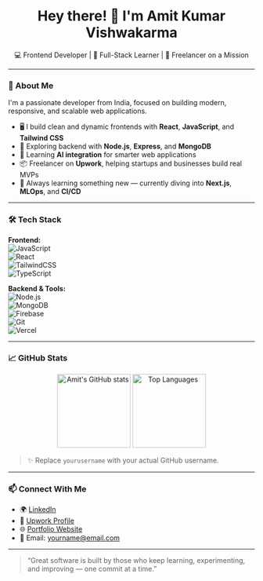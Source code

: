 <!-- GitHub Profile README for Amit Kumar Vishwakarma -->

<h1 align="center">Hey there! 👋 I'm Amit Kumar Vishwakarma</h1>

<p align="center">
  💻 Frontend Developer | 🔧 Full-Stack Learner | 🎯 Freelancer on a Mission  
</p>

---

### 🚀 About Me

I'm a passionate developer from India, focused on building modern, responsive, and scalable web applications.

- 🖥️ I build clean and dynamic frontends with **React**, **JavaScript**, and **Tailwind CSS**
- 🔧 Exploring backend with **Node.js**, **Express**, and **MongoDB**
- 🧠 Learning **AI integration** for smarter web applications
- 📦 Freelancer on **Upwork**, helping startups and businesses build real MVPs
- 🌱 Always learning something new — currently diving into **Next.js**, **MLOps**, and **CI/CD**

---

### 🛠️ Tech Stack

**Frontend:**  
![JavaScript](https://img.shields.io/badge/-JavaScript-black?style=flat-square&logo=javascript)  
![React](https://img.shields.io/badge/-React-black?style=flat-square&logo=react)  
![TailwindCSS](https://img.shields.io/badge/-TailwindCSS-black?style=flat-square&logo=tailwind-css)  
![TypeScript](https://img.shields.io/badge/-TypeScript-black?style=flat-square&logo=typescript)

**Backend & Tools:**  
![Node.js](https://img.shields.io/badge/-Node.js-black?style=flat-square&logo=node.js)  
![MongoDB](https://img.shields.io/badge/-MongoDB-black?style=flat-square&logo=mongodb)  
![Firebase](https://img.shields.io/badge/-Firebase-black?style=flat-square&logo=firebase)  
![Git](https://img.shields.io/badge/-Git-black?style=flat-square&logo=git)  
![Vercel](https://img.shields.io/badge/-Vercel-black?style=flat-square&logo=vercel)

---

### 📈 GitHub Stats

<p align="center">
  <img src="https://github-readme-stats.vercel.app/api?username=yourusername&show_icons=true&theme=tokyonight" alt="Amit's GitHub stats" height="150"/>
  <img src="https://github-readme-stats.vercel.app/api/top-langs/?username=yourusername&layout=compact&theme=tokyonight" alt="Top Languages" height="150"/>
</p>

> ✨ Replace `yourusername` with your actual GitHub username.

---

### 📫 Connect With Me

- 🌍 [LinkedIn](https://www.linkedin.com/in/yourlinkedin)  
- 💼 [Upwork Profile](https://www.upwork.com/freelancers/yourprofile)  
- 🌐 [Portfolio Website](https://yourportfolio.com)  
- 📧 Email: yourname@email.com  

---

> “Great software is built by those who keep learning, experimenting, and improving — one commit at a time.”




<!--
**amitkvCode/amitkvCode** is a ✨ _special_ ✨ repository because its `README.md` (this file) appears on your GitHub profile.

Here are some ideas to get you started:

- 🔭 I’m currently working on ...
- 🌱 I’m currently learning ...
- 👯 I’m looking to collaborate on ...
- 🤔 I’m looking for help with ...
- 💬 Ask me about ...
- 📫 How to reach me: ...
- 😄 Pronouns: ...
- ⚡ Fun fact: ...
-->
